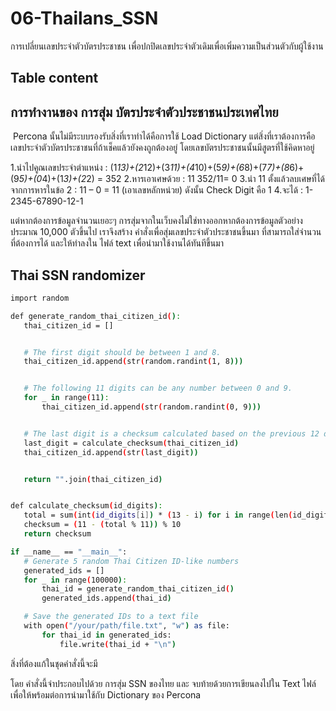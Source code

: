 # 06-Thailans_SSN

การเปลี่ยนเลขประจำตัวบัตรประชาชน เพื่อปกปิดเลขประจำตัวเดิมเพื่อเพิ่มความเป็นส่วนตัวกับผู้ใช้งาน 

## Table content


      
## การทำงานของ การสุ่ม บัตรประจำตัวประชาชนประเทศไทย

 Percona นั้นไม่มีระบบรองรับสิ่งที่เราทำได้คือการใช้ Load Dictionary แต่สิ่งที่เราต้องการคือ เลขประจำตัวบัตรประชาชนที่ถ้าเช็คแล้วยังคงถูกต้องอยู่ โดยเลขบัตรประชาชนนั้นมีสูตรที่ใช้คิดหาอยู่ 

1.นำไปคูณเลขประจำตำแหน่ง : (1*13)+(2*12)+(3*11)+(4*10)+(5*9)+(6*8)+(7*7)+(8*6)+(9*5)+(0*4)+(1*3)+(2*2) = 352
2.หารเอาเศษด้วย : 11 352/11= 0
3.นำ 11 ตั้งแล้วลบเศษที่ได้จากการหารในข้อ 2 : 11 – 0 = 11 (เอาเลขหลักหน่วย) ดังนั้น Check Digit คือ 1
4.จะได้ : 1-2345-67890-12-1

แต่หากต้องการข้อมูลจำนวนเยอะๆ การสุ่มจากในเว็บคงไม่ใช่ทางออกหากต้องการข้อมูลตัวอย่างประมาณ 10,000 ตัวขึ้นไป เราจึงสร้าง คำสั่งเพื่อสุ่มเลขประจำตัวประชาชนขึ้นมา ที่สามารถใส่จำนวนที่ต้องการได้
และให้ทำลงใน ไฟล์ text เพื่อนำมาใช้งานได้ทันทีขึ้นมา

## Thai SSN randomizer

```bash
import random

def generate_random_thai_citizen_id():
   thai_citizen_id = []


   # The first digit should be between 1 and 8.
   thai_citizen_id.append(str(random.randint(1, 8)))


   # The following 11 digits can be any number between 0 and 9.
   for _ in range(11):
       thai_citizen_id.append(str(random.randint(0, 9)))


   # The last digit is a checksum calculated based on the previous 12 digits.
   last_digit = calculate_checksum(thai_citizen_id)
   thai_citizen_id.append(str(last_digit))


   return "".join(thai_citizen_id)


def calculate_checksum(id_digits):
   total = sum(int(id_digits[i]) * (13 - i) for i in range(len(id_digits)))
   checksum = (11 - (total % 11)) % 10
   return checksum

if __name__ == "__main__":
   # Generate 5 random Thai Citizen ID-like numbers
   generated_ids = []
   for _ in range(100000):
       thai_id = generate_random_thai_citizen_id()
       generated_ids.append(thai_id)

   # Save the generated IDs to a text file
   with open("/your/path/file.txt", "w") as file:
       for thai_id in generated_ids:
           file.write(thai_id + "\n")
```
สิ่งที่ต้องแก้ในชุดคำสั่งนี้จะมี 

โดย คำสั่งนี้จำประกอบไปด้วย การสุ่ม SSN ของไทย และ จบท้ายด้วยการเขียนลงไปใน Text ไฟล์ เพื่อให้พร้อมต่อการนำมาใช้กับ Dictionary ของ Percona 

